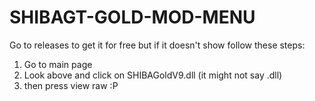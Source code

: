 # SHIBAGT-GOLD-MOD-MENU

Go to releases to get it for free but if it doesn't show follow these steps:

1. Go to main page
2. Look above and click on SHIBAGoldV9.dll (it might not say .dll)
3. then press view raw :P
